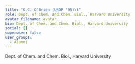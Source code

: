 ```yaml
---
title: "K.C. O'Brien (UROP '05)\t"
role: Dept. of Chem. and Chem. Biol., Harvard University
avatar_filename: avatar
bio: Dept. of Chem. and Chem. Biol., Harvard University
social: []
superuser: false
user_groups:
  - Alumni
---
```

Dept. of Chem. and Chem. Biol., Harvard University
